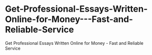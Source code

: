 # Get-Professional-Essays-Written-Online-for-Money---Fast-and-Reliable-Service
Get Professional Essays Written Online for Money - Fast and Reliable Service
